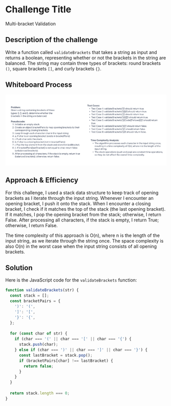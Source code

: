 # Challenge Title

Multi-bracket Validation

## Description of the challenge

Write a function called `validateBrackets` that takes a string as input and returns a boolean, representing whether or not the brackets in the string are balanced. The string may contain three types of brackets: round brackets `()`, square brackets `[]`, and curly brackets `{}`.

## Whiteboard Process

![Code Challenge 13](codechallenge13.png)

## Approach & Efficiency

For this challenge, I used a stack data structure to keep track of opening brackets as I iterate through the input string. Whenever I encounter an opening bracket, I push it onto the stack. When I encounter a closing bracket, I check if it matches the top of the stack (the last opening bracket). If it matches, I pop the opening bracket from the stack; otherwise, I return False. After processing all characters, if the stack is empty, I return True; otherwise, I return False.

The time complexity of this approach is O(n), where n is the length of the input string, as we iterate through the string once. The space complexity is also O(n) in the worst case when the input string consists of all opening brackets.

## Solution

Here is the JavaScript code for the `validateBrackets` function:

```javascript
function validateBrackets(str) {
  const stack = [];
  const bracketPairs = {
    ')': '(',
    ']': '[',
    '}': '{',
  };

  for (const char of str) {
    if (char === '(' || char === '[' || char === '{') {
      stack.push(char);
    } else if (char === ')' || char === ']' || char === '}') {
      const lastBracket = stack.pop();
      if (bracketPairs[char] !== lastBracket) {
        return false;
      }
    }
  }

  return stack.length === 0;
}
```
